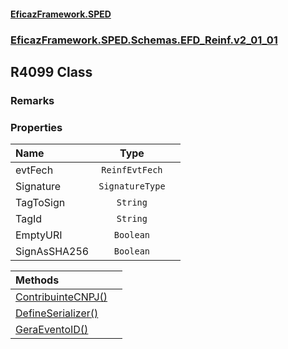 #### [EficazFramework.SPED](EficazFrameworkSPED.md 'EficazFramework SPED')
### [EficazFramework.SPED.Schemas.EFD_Reinf.v2_01_01](EficazFramework.SPED.Schemas.EFD_Reinf.v2_01_01.md 'EficazFramework.SPED.Schemas.EFD_Reinf.v2_01_01')

## R4099 Class

### Remarks
### Properties

| Name | Type | |
| :--- | :---: | :--- |
| evtFech | `ReinfEvtFech` |  |
| Signature | `SignatureType` |  |
| TagToSign | `String` |  |
| TagId | `String` |  |
| EmptyURI | `Boolean` |  |
| SignAsSHA256 | `Boolean` |  |

| Methods | |
| :--- | :--- |
| [ContribuinteCNPJ()](EficazFramework.SPED.Schemas.EFD_Reinf.v2_01_01/R4099/ContribuinteCNPJ().md 'EficazFramework.SPED.Schemas.EFD_Reinf.v2_01_01.R4099.ContribuinteCNPJ()') | |
| [DefineSerializer()](EficazFramework.SPED.Schemas.EFD_Reinf.v2_01_01/R4099/DefineSerializer().md 'EficazFramework.SPED.Schemas.EFD_Reinf.v2_01_01.R4099.DefineSerializer()') | |
| [GeraEventoID()](EficazFramework.SPED.Schemas.EFD_Reinf.v2_01_01/R4099/GeraEventoID().md 'EficazFramework.SPED.Schemas.EFD_Reinf.v2_01_01.R4099.GeraEventoID()') | |
